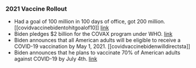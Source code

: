 ### 2021 Vaccine Rollout
- Had a goal of 100 million in 100 days of office, got 200 million. [[covidvaccinebidentohitgoalof10]] [link](https://www.theguardian.com/us-news/2021/apr/21/us-vaccinations-200m-100-days-biden)
- Biden pledges $2 billion for the COVAX program under WHO. [link](https://www.businessinsider.in/international/news/us-president-joe-biden-pledges-2-billion-for-covax/articleshow/81122942.cms)
- Biden announces that all American adults will be eligible to receive a COVID-19 vaccination by May 1, 2021. [[covidvaccinebidenwilldirectsta]]
- Biden announces that he plans to vaccinate 70% of American adults against COVID-19 by July 4th. [link](https://apnews.com/article/coronavirus-pandemic-health-government-and-politics-d6ee06383f123a4ef0941847200757df)
